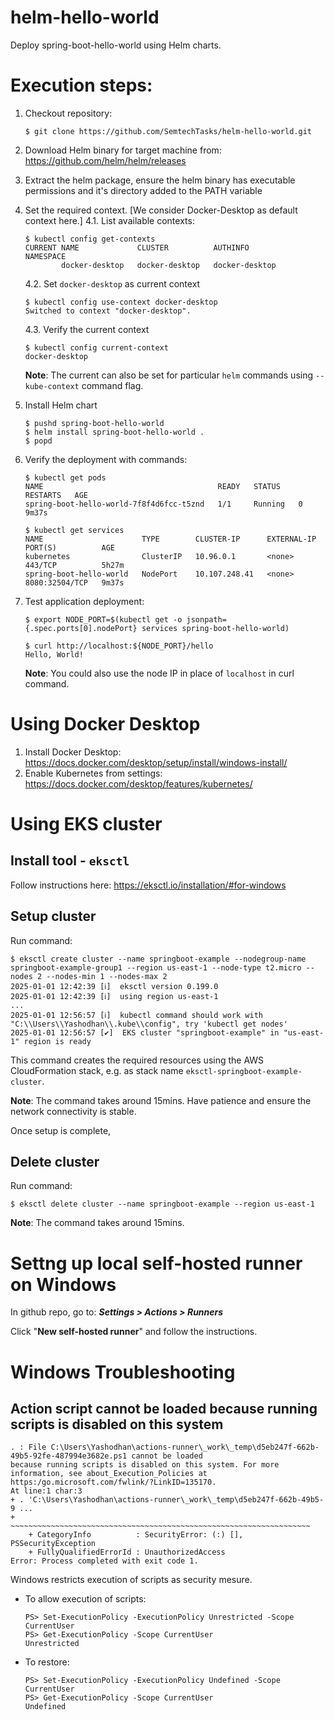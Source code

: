 # helm-hello-world
Deploy spring-boot-hello-world using Helm charts.

# Execution steps:
1. Checkout repository:
    ```
    $ git clone https://github.com/SemtechTasks/helm-hello-world.git
    ```

2. Download Helm binary for target machine from: https://github.com/helm/helm/releases

3. Extract the helm package, ensure the helm binary has executable permissions and it's directory added to the PATH variable

4. Set the required context. [We consider Docker-Desktop as default context here.]
    4.1. List available contexts:
    ```
    $ kubectl config get-contexts
    CURRENT NAME             CLUSTER          AUTHINFO         NAMESPACE
            docker-desktop   docker-desktop   docker-desktop
    ```
    4.2. Set `docker-desktop` as current context
    ```
    $ kubectl config use-context docker-desktop
    Switched to context "docker-desktop".
    ```
    4.3. Verify the current context
    ```
    $ kubectl config current-context
    docker-desktop
    ```
    **Note**: The current can also be set for particular `helm` commands using `--kube-context` command flag.

5. Install Helm chart
    ```
    $ pushd spring-boot-hello-world
    $ helm install spring-boot-hello-world .
    $ popd
    ```

6. Verify the deployment with commands:
    ```
    $ kubectl get pods
    NAME                                       READY   STATUS    RESTARTS   AGE
    spring-boot-hello-world-7f8f4d6fcc-t5znd   1/1     Running   0          9m37s

    $ kubectl get services
    NAME                      TYPE        CLUSTER-IP      EXTERNAL-IP   PORT(S)          AGE
    kubernetes                ClusterIP   10.96.0.1       <none>        443/TCP          5h27m
    spring-boot-hello-world   NodePort    10.107.248.41   <none>        8080:32504/TCP   9m37s
    ```

7. Test application deployment:

    ```
    $ export NODE_PORT=$(kubectl get -o jsonpath={.spec.ports[0].nodePort} services spring-boot-hello-world)

    $ curl http://localhost:${NODE_PORT}/hello
    Hello, World!
    ```
    **Note**: You could also use the node IP in place of `localhost` in curl command.


# Using Docker Desktop
1. Install Docker Desktop: https://docs.docker.com/desktop/setup/install/windows-install/
2. Enable Kubernetes from settings: https://docs.docker.com/desktop/features/kubernetes/


# Using EKS cluster
## Install tool - `eksctl`
Follow instructions here: https://eksctl.io/installation/#for-windows

## Setup cluster
Run command:
```
$ eksctl create cluster --name springboot-example --nodegroup-name springboot-example-group1 --region us-east-1 --node-type t2.micro --nodes 2 --nodes-min 1 --nodes-max 2
2025-01-01 12:42:39 [ℹ]  eksctl version 0.199.0
2025-01-01 12:42:39 [ℹ]  using region us-east-1
...
2025-01-01 12:56:57 [ℹ]  kubectl command should work with "C:\\Users\\Yashodhan\\.kube\\config", try 'kubectl get nodes'
2025-01-01 12:56:57 [✔]  EKS cluster "springboot-example" in "us-east-1" region is ready
```
This command creates the required resources using the AWS CloudFormation stack, e.g. as stack name `eksctl-springboot-example-cluster`.

**Note**: The command takes around 15mins. Have patience and ensure the network connectivity is stable.

Once setup is complete,

## Delete cluster
Run command:
```
$ eksctl delete cluster --name springboot-example --region us-east-1
```
**Note**: The command takes around 15mins.


# Settng up local self-hosted runner on Windows
In github repo, go to: **_Settings > Actions > Runners_**

Click "**New self-hosted runner**" and follow the instructions.


# Windows Troubleshooting
## Action script cannot be loaded because running scripts is disabled on this system
```
. : File C:\Users\Yashodhan\actions-runner\_work\_temp\d5eb247f-662b-49b5-92fe-487994e3682e.ps1 cannot be loaded
because running scripts is disabled on this system. For more information, see about_Execution_Policies at
https:/go.microsoft.com/fwlink/?LinkID=135170.
At line:1 char:3
+ . 'C:\Users\Yashodhan\actions-runner\_work\_temp\d5eb247f-662b-49b5-9 ...
+   ~~~~~~~~~~~~~~~~~~~~~~~~~~~~~~~~~~~~~~~~~~~~~~~~~~~~~~~~~~~~~~~~~~~
    + CategoryInfo          : SecurityError: (:) [], PSSecurityException
    + FullyQualifiedErrorId : UnauthorizedAccess
Error: Process completed with exit code 1.
```
Windows restricts execution of scripts as security mesure.

*  To allow execution of scripts:
    ```
    PS> Set-ExecutionPolicy -ExecutionPolicy Unrestricted -Scope CurrentUser
    PS> Get-ExecutionPolicy -Scope CurrentUser
    Unrestricted
    ```

*  To restore:
    ```
    PS> Set-ExecutionPolicy -ExecutionPolicy Undefined -Scope CurrentUser
    PS> Get-ExecutionPolicy -Scope CurrentUser
    Undefined
    ```
